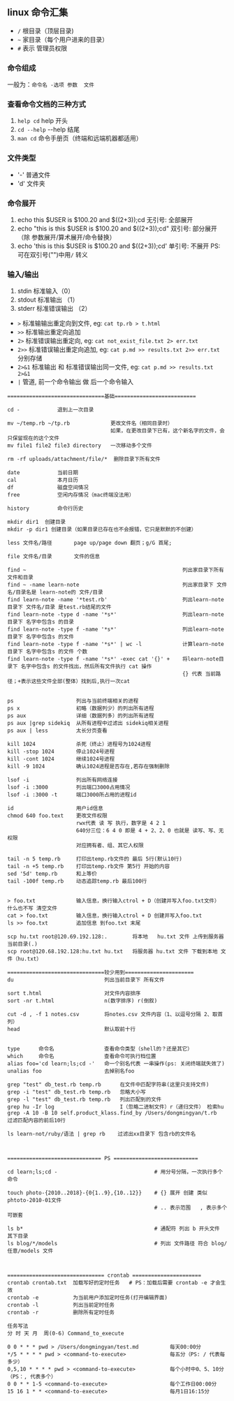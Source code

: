 ## linux 命令汇集
- `/`  根目录（顶层目录)
- `~`  家目录（每个用户进来的目录）
- `#`  表示 管理员权限 

### 命令组成
一般为：`命令名 -选项 参数  文件`

### 查看命令文档的三种方式
1. `help cd`    help 开头
2. `cd --help`  --help 结尾
3. `man cd`     命令手册页（终端和远端机器都适用）  

### 文件类型
- '-'     普通文件
- 'd'     文件夹

### 命令展开
1. echo this $USER is $100.20 and $((2+3));cd                 无引号: 全部展开
2. echo "this is this $USER is $100.20 and $((2+3));cd"       双引号: 部分展开（除 参数展开/算术展开/命令替换）
3. echo 'this is this $USER is $100.20 and $((2+3));cd'       单引号: 不展开
PS: 可在双引号("")中用`/` 转义

### 输入/输出
1. stdin 标准输入（0）
2. stdout 标准输出 （1）
3. stderr 标准错误输出 （2）

* `>`   标准输输出重定向到文件, eg: `cat tp.rb > t.html`
* `>>`  标准输出重定向追加
* `2>`  标准错误输出重定向,    eg: `cat not_exist_file.txt 2> err.txt`
* `2>>` 标准错误输出重定向追加, eg: `cat p.md >> results.txt 2>> err.txt` 分别存储
* `2>&1` 标准输出 和 标准错误输出同一文件, eg: `cat p.md >> results.txt 2>&1`
* `|` 管道, 前一个命令输出 做 后一个命令输入



```
===============================基础==========================

cd -            退到上一次目录

mv ~/temp.rb ~/tp.rb             更改文件名（相同目录时）
                                 如果，在更改目录下已有，这个新名字的文件，会只保留现在的这个文件
mv file1 file2 file3 directory   一次移动多个文件

rm -rf uploads/attachment/file/*  删除目录下所有文件

date            当前日期
cal             本月日历
df              磁盘空间情况
free            空闲内存情况（mac终端没法用）

history         命令行历史
  
mkdir dir1  创建目录
mkdir -p dir1 创建目录（如果目录已存在也不会报错，它只是默默的不创建）

less 文件名/路径       page up/page down 翻页；g/G 首尾; 

file 文件名/目录       文件的信息

find ~                                                  列出家目录下所有文件和目录
find ~ -name learn-note                                 列出家目录下 文件名/目录名是 learn-note的 文件/目录
find learn-note -name '*test.rb'                        列出learn-note 目录下 文件名/目录 是test.rb结尾的文件
find learn-note -type d -name '*s*'                     列出learn-note 目录下 名字中包含s 的目录
find learn-note -type f -name '*s*'                     列出learn-note 目录下 名字中包含s 的文件
find learn-note -type f -name '*s*' | wc -l             计算learn-note 目录下 名字中包含s 的文件 个数
find learn-note -type f -name '*s*' -exec cat '{}' +    将learn-note目录下 名字中包含s 的文件找出，然后所有文件执行 cat 操作
                                                        {} 代表 当前路径；+表示这些文件全部(整体）找到后,执行一次cat


ps                    列出与当前终端相关的进程
ps x                  初略（数据列少）的列出所有进程
ps aux                详细（数据列多）的列出所有进程
ps aux |grep sidekiq  从所有进程中过滤出 sidekiq相关进程
ps aux | less         太长分页查看

kill 1024             杀死（终止）进程号为1024进程
kill -stop 1024       停止1024号进程
kill -cont 1024       继续1024号进程
kill -9 1024          确认1024进程是否存在,若存在强制删除

lsof -i               列出所有网络连接
lsof -i :3000         列出端口3000占用情况
lsof -i :3000 -t      端口3000所占用的进程id

id                    用户id信息
chmod 640 foo.text    更改文件权限
                      rwx代表 读 写 执行，数字是 4 2 1
                      640分三位：6 4 0 即是 4 + 2、2、0 也就是 读写、写、无权限
                      对应拥有者、组、其它人权限

tail -n 5 temp.rb     打印出temp.rb文件的 最后 5行(默认10行)
tail -n +5 temp.rb    打印出temp.rb文件 第5行 开始的内容
sed '5d' temp.rb      和上等价
tail -100f temp.rb    动态追踪temp.rb 最后100行


> foo.txt             输入信息，换行输入ctrol + D（创建并写入foo.txt文件） 什么也不写 清空文件
cat > foo.txt         输入信息，换行输入ctrol + D 创建并写入foo.txt
ls >> foo.txt         追加信息 到foo.txt 末尾       

scp hu.txt root@120.69.192.128:.        将本地   hu.txt 文件 上传到服务器 当前目录(.)
scp root@120.68.192.128:hu.txt hu.txt   将服务器 hu.txt 文件 下载到本地 文件（hu.txt）

===============================较少用到======================
du                             列出当前目录下 所有文件

sort t.html                    对文件内容排序
sort -nr t.html                n(数字排序) r(倒叙)

cut -d , -f 1 notes.csv        将notes.csv 文件内容（1、以逗号分隔 2、取首列）
head                           默认取前十行
 

type      命令名                查看命令类型（shell的？还是其它）
which     命令名                查看命令可执行档位置
alias foo='cd learn;ls;cd -'   命一个别名代表 一串操作(ps: 关闭终端就失效了)
unalias foo                    去掉别名foo

grep "test" db_test.rb temp.rb      在文件中匹配字符串(这里只支持文件)
grep -i "test" db_test.rb temp.rb   忽略大小写
grep -l "test" db_test.rb temp.rb   列出匹配到的文件
grep hu -Ir log                     I（忽略二进制文件）r（递归文件） 检索hu
grep -A 10 -B 10 self.product_klass.find_by /Users/dongmingyan/t.rb  过滤匹配内容的前后10行

ls learn-not/ruby/语法 | grep rb    过滤出xx目录下 包含rb的文件名



============================== PS ===========================

cd learn;ls;cd -                               # 用分号分隔，一次执行多个命令

touch photo-{2010..2018}-{0{1..9},{10..12}}    # {} 展开 创建 类似 phtoto-2010-01文件
                                               # .. 表示范围   , 表示多个 可嵌套

ls b*                                          # 通配符 列出 b 开头文件 其下目录
ls blog/*/models                               # 列出 文件路径 符合 blog/任意/models 文件



=============================== crontab ======================
crontab crontab.txt  加载写好的定时任务   # PS：加载后需要 crontab -e 才会生效
crontab -e           为当前用户添加定时任务(打开编辑界面)
crontab -l           列出当前定时任务
crontab -r           删除所有定时任务

任务写法
分 时 天 月  周(0-6) Command_to_execute

0 0 * * * pwd > /Users/dongmingyan/test.md          每天00:00分
*/5 * * * * pwd > <command-to-execute>              每五分（PS: / 代表每多少）
0,5,10 * * * * pwd > <command-to-execute>           每个小时中0、5、10分（PS：, 代表多个）
0 0 * * 1-5 <command-to-execute>                    每个工作日00:00分
15 16 1 * * <command-to-execute>                    每月1日16:15分
```















